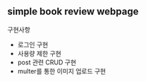 ## simple book review webpage

구현사항

- 로그인 구현
- 사용량 제한 구현
- post 관련 CRUD 구현
- multer를 통한 이미지 업로드 구현
